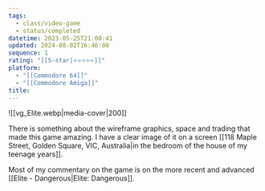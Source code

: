 ```yaml
---
tags:
  - class/video-game
  - status/completed
datetime: 2023-05-25T21:00:41
updated: 2024-08-02T16:46:00
sequence: 1
rating: "[[5-star|⭐️⭐️⭐️⭐️⭐️]]"
platform:
  - "[[Commodore 64]]"
  - "[[Commodore Amiga]]"
title:
---
```

![[vg_Elite.webp|media-cover|200]]

There is something about the wireframe graphics, space and trading that made this game amazing. I have a clear image of it on a screen [[118 Maple Street, Golden Square, VIC, Australia|in the bedroom of the house of my teenage years]].

Most of my commentary on the game is on the more recent and advanced [[Elite - Dangerous|Elite: Dangerous]].